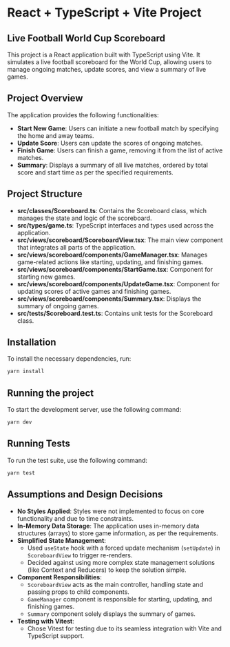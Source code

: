 # React + TypeScript + Vite Project

## Live Football World Cup Scoreboard

This project is a React application built with TypeScript using Vite. It simulates
a live football scoreboard for the World Cup, allowing users to manage ongoing matches,
update scores, and view a summary of live games.

## Project Overview

The application provides the following functionalities:

-   **Start New Game**: Users can initiate a new football match by specifying the home and away teams.
-   **Update Score**: Users can update the scores of ongoing matches.
-   **Finish Game**: Users can finish a game, removing it from the list of active matches.
-   **Summary**: Displays a summary of all live matches, ordered by total score and start time as per the specified requirements.

## Project Structure

-   **src/classes/Scoreboard.ts**: Contains the Scoreboard class, which manages the state and logic of the scoreboard.
-   **src/types/game.ts**: TypeScript interfaces and types used across the application.
-   **src/views/scoreboard/ScoreboardView.tsx**: The main view component that integrates all parts of the application.
-   **src/views/scoreboard/components/GameManager.tsx**: Manages game-related actions like starting, updating, and finishing games.
-   **src/views/scoreboard/components/StartGame.tsx**: Component for starting new games.
-   **src/views/scoreboard/components/UpdateGame.tsx**: Component for updating scores of active games and finishing games.
-   **src/views/scoreboard/components/Summary.tsx**: Displays the summary of ongoing games.
-   **src/tests/Scoreboard.test.ts**: Contains unit tests for the Scoreboard class.

## Installation

To install the necessary dependencies, run:

```bash
yarn install
```

## Running the project

To start the development server, use the following command:

```bash
yarn dev
```

## Running Tests

To run the test suite, use the following command:

```bash
yarn test
```

## Assumptions and Design Decisions

-   **No Styles Applied**: Styles were not implemented to focus on core functionality and due to time constraints.
-   **In-Memory Data Storage**: The application uses in-memory data structures (arrays) to store game information, as per the requirements.
-   **Simplified State Management**:
    -   Used `useState` hook with a forced update mechanism (`setUpdate`) in `ScoreboardView` to trigger re-renders.
    -   Decided against using more complex state management solutions (like Context and Reducers) to keep the solution simple.
-   **Component Responsibilities**:
    -   `ScoreboardView` acts as the main controller, handling state and passing props to child components.
    -   `GameManager` component is responsible for starting, updating, and finishing games.
    -   `Summary` component solely displays the summary of games.
-   **Testing with Vitest**:
    -   Chose Vitest for testing due to its seamless integration with Vite and TypeScript support.
